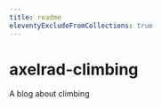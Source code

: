 ```yaml
---
title: readme
eleventyExcludeFromCollections: true
---
```


# axelrad-climbing

A blog about climbing
